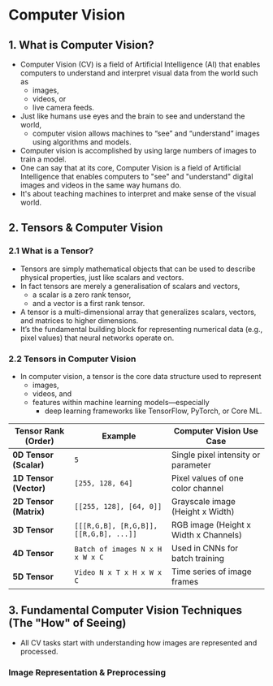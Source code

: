 # Computer Vision


## 1. What is Computer Vision?
- Computer Vision (CV) is a field of Artificial Intelligence (AI) that enables computers to understand and interpret visual
data from the world such as
    - images,
    - videos, or
    - live camera feeds.
- Just like humans use eyes and the brain to see and understand the world,
    - computer vision allows machines to “see” and “understand” images using algorithms and models.
- Computer vision is accomplished by using large numbers of images to train a model.
- One can say that at its core, Computer Vision is a field of Artificial Intelligence that enables computers to "see" and "understand" digital images and videos in the same way humans do.
- It's about teaching machines to interpret and make sense of the visual world.


## 2. Tensors & Computer Vision

### 2.1 What is a Tensor?
- Tensors are simply mathematical objects that can be used to describe physical properties, just like scalars and vectors.
- In fact tensors are merely a generalisation of scalars and vectors, 
    - a scalar is a zero rank tensor,
    - and a vector is a first rank tensor.
- A tensor is a multi-dimensional array that generalizes scalars, vectors, and matrices to higher dimensions.
- It’s the fundamental building block for representing numerical data (e.g., pixel values) that neural networks operate on.

### 2.2 Tensors in Computer Vision
- In computer vision, a tensor is the core data structure used to represent
    - images,
    - videos, and
    - features
    within machine learning models—especially
        - deep learning frameworks like TensorFlow, PyTorch, or Core ML.

| **Tensor Rank (Order)** | **Example**                            | **Computer Vision Use Case**         |
|-------------------------|----------------------------------------|--------------------------------------|
| **0D Tensor (Scalar)**  | `5`                                    | Single pixel intensity or parameter  |
| **1D Tensor (Vector)**  | `[255, 128, 64]`                       | Pixel values of one color channel    |
| **2D Tensor (Matrix)**  | `[[255, 128], [64, 0]]`                | Grayscale image (Height x Width)     |
| **3D Tensor**           | `[[[R,G,B], [R,G,B]], [[R,G,B], ...]]` | RGB image (Height x Width x Channels)|
| **4D Tensor**           | `Batch of images N x H x W x C`        | Used in CNNs for batch training      |
| **5D Tensor**           | `Video N x T x H x W x C`              | Time series of image frames          |


## 3. Fundamental Computer Vision Techniques (The "How" of Seeing)
- All CV tasks start with understanding how images are represented and processed.

### Image Representation & Preprocessing
